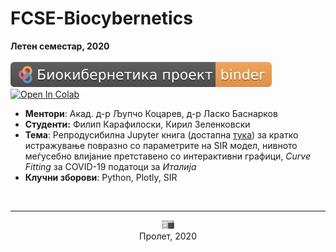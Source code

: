 # FCSE-Biocybernetics
**Летен семестар, 2020** <br> <br>
[![Binder](https://github.com/zelenkastiot/binder_badges/blob/master/badges/covid19book-badge.svg)](https://mybinder.org/v2/gh/zelenkastiot/COVID-19_book/master?urlpath=lab/tree/content/)
[![Open In Colab](https://colab.research.google.com/assets/colab-badge.svg)](https://colab.research.google.com/drive/1CiiyvS2x_6rDYZqDF9ioTrFKxT7b5QRz?usp=sharing%2Fgithub%2Fzelenkastiot%2FCOVID-19_book%2Fblob%2Fmaster%2Fcontent%2F02_codingSIR%2F2_scenario.ipynb)


- **Ментори**: Акад. д-р Љупчо Коцарев, д-р Ласко Баснарков<br>
- **Студенти:** Филип Карафилоски, Кирил Зеленковски <br>
- **Тема**: Репродусибилна Jupyter книга (достапна [тука](https://github.com/zelenkastiot/COVID-19_book)) за кратко истражување повразно со параметрите на SIR модел, нивното меѓусебно влијание претставено со интерактивни графици, *Curve Fitting* за COVID-19 податоци за *Италија* 
- **Клучни зборови**: Python, Plotly, SIR


<br>

<hr>
<p align="center">
<img src="https://raw.githubusercontent.com/zelenelez/images/master/image_thumb-15.png" style="width:20px;"></img> <br>
Пролет, 2020
</p>
